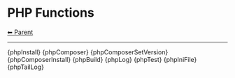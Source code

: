 # PHP Functions

<!-- TEMPLATE header 2 -->
[⬅ Parent ](../index.md)
<hr />

{phpInstall}
{phpComposer}
{phpComposerSetVersion}
{phpComposerInstall}
{phpBuild}
{phpLog}
{phpTest}
{phpIniFile}
{phpTailLog}
